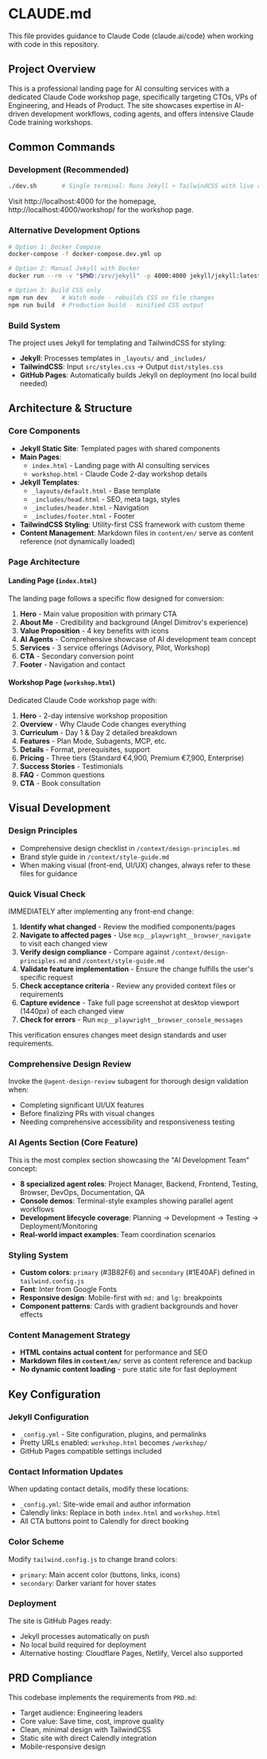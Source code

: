 # CLAUDE.md

This file provides guidance to Claude Code (claude.ai/code) when working with code in this repository.

## Project Overview

This is a professional landing page for AI consulting services with a dedicated Claude Code workshop page, specifically targeting CTOs, VPs of Engineering, and Heads of Product. The site showcases expertise in AI-driven development workflows, coding agents, and offers intensive Claude Code training workshops.

## Common Commands

### Development (Recommended)
```bash
./dev.sh       # Single terminal: Runs Jekyll + TailwindCSS with live reload
```
Visit http://localhost:4000 for the homepage, http://localhost:4000/workshop/ for the workshop page.

### Alternative Development Options
```bash
# Option 1: Docker Compose
docker-compose -f docker-compose.dev.yml up

# Option 2: Manual Jekyll with Docker
docker run --rm -v "$PWD:/srv/jekyll" -p 4000:4000 jekyll/jekyll:latest jekyll serve --force_polling --livereload

# Option 3: Build CSS only
npm run dev    # Watch mode - rebuilds CSS on file changes
npm run build  # Production build - minified CSS output
```

### Build System
The project uses Jekyll for templating and TailwindCSS for styling:
- **Jekyll**: Processes templates in `_layouts/` and `_includes/` 
- **TailwindCSS**: Input `src/styles.css` → Output `dist/styles.css`
- **GitHub Pages**: Automatically builds Jekyll on deployment (no local build needed)

## Architecture & Structure

### Core Components
- **Jekyll Static Site**: Templated pages with shared components
- **Main Pages**: 
  - `index.html` - Landing page with AI consulting services
  - `workshop.html` - Claude Code 2-day workshop details
- **Jekyll Templates**:
  - `_layouts/default.html` - Base template
  - `_includes/head.html` - SEO, meta tags, styles
  - `_includes/header.html` - Navigation
  - `_includes/footer.html` - Footer
- **TailwindCSS Styling**: Utility-first CSS framework with custom theme
- **Content Management**: Markdown files in `content/en/` serve as content reference (not dynamically loaded)

### Page Architecture

#### Landing Page (`index.html`)
The landing page follows a specific flow designed for conversion:
1. **Hero** - Main value proposition with primary CTA
2. **About Me** - Credibility and background (Angel Dimitrov's experience)
3. **Value Proposition** - 4 key benefits with icons
4. **AI Agents** - Comprehensive showcase of AI development team concept
5. **Services** - 3 service offerings (Advisory, Pilot, Workshop)
6. **CTA** - Secondary conversion point
7. **Footer** - Navigation and contact

#### Workshop Page (`workshop.html`)
Dedicated Claude Code workshop page with:
1. **Hero** - 2-day intensive workshop proposition
2. **Overview** - Why Claude Code changes everything
3. **Curriculum** - Day 1 & Day 2 detailed breakdown
4. **Features** - Plan Mode, Subagents, MCP, etc.
5. **Details** - Format, prerequisites, support
6. **Pricing** - Three tiers (Standard €4,900, Premium €7,900, Enterprise)
7. **Success Stories** - Testimonials
8. **FAQ** - Common questions
9. **CTA** - Book consultation

## Visual Development

### Design Principles
- Comprehensive design checklist in `/context/design-principles.md`
- Brand style guide in `/context/style-guide.md`
- When making visual (front-end, UI/UX) changes, always refer to these files for guidance

### Quick Visual Check
IMMEDIATELY after implementing any front-end change:
1. **Identify what changed** - Review the modified components/pages
2. **Navigate to affected pages** - Use `mcp__playwright__browser_navigate` to visit each changed view
3. **Verify design compliance** - Compare against `/context/design-principles.md` and `/context/style-guide.md`
4. **Validate feature implementation** - Ensure the change fulfills the user's specific request
5. **Check acceptance criteria** - Review any provided context files or requirements
6. **Capture evidence** - Take full page screenshot at desktop viewport (1440px) of each changed view
7. **Check for errors** - Run `mcp__playwright__browser_console_messages`

This verification ensures changes meet design standards and user requirements.

### Comprehensive Design Review
Invoke the `@agent-design-review` subagent for thorough design validation when:
- Completing significant UI/UX features
- Before finalizing PRs with visual changes
- Needing comprehensive accessibility and responsiveness testing

### AI Agents Section (Core Feature)
This is the most complex section showcasing the "AI Development Team" concept:
- **8 specialized agent roles**: Project Manager, Backend, Frontend, Testing, Browser, DevOps, Documentation, QA
- **Console demos**: Terminal-style examples showing parallel agent workflows
- **Development lifecycle coverage**: Planning → Development → Testing → Deployment/Monitoring
- **Real-world impact examples**: Team coordination scenarios

### Styling System
- **Custom colors**: `primary` (#3B82F6) and `secondary` (#1E40AF) defined in `tailwind.config.js`
- **Font**: Inter from Google Fonts
- **Responsive design**: Mobile-first with `md:` and `lg:` breakpoints
- **Component patterns**: Cards with gradient backgrounds and hover effects

### Content Management Strategy
- **HTML contains actual content** for performance and SEO
- **Markdown files in `content/en/`** serve as content reference and backup
- **No dynamic content loading** - pure static site for fast deployment

## Key Configuration

### Jekyll Configuration
- `_config.yml` - Site configuration, plugins, and permalinks
- Pretty URLs enabled: `workshop.html` becomes `/workshop/`
- GitHub Pages compatible settings included

### Contact Information Updates
When updating contact details, modify these locations:
- `_config.yml`: Site-wide email and author information
- Calendly links: Replace in both `index.html` and `workshop.html`
- All CTA buttons point to Calendly for direct booking

### Color Scheme
Modify `tailwind.config.js` to change brand colors:
- `primary`: Main accent color (buttons, links, icons)
- `secondary`: Darker variant for hover states

### Deployment
The site is GitHub Pages ready:
- Jekyll processes automatically on push
- No local build required for deployment
- Alternative hosting: Cloudflare Pages, Netlify, Vercel also supported

## PRD Compliance

This codebase implements the requirements from `PRD.md`:
- Target audience: Engineering leaders
- Core value: Save time, cost, improve quality
- Clean, minimal design with TailwindCSS
- Static site with direct Calendly integration
- Mobile-responsive design